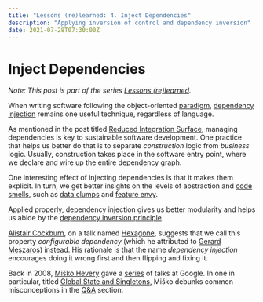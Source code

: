 ```yaml
---
title: "Lessons (re)learned: 4. Inject Dependencies"
description: "Applying inversion of control and dependency inversion"
date: 2021-07-28T07:30:00Z
---
```


# Inject Dependencies

_Note: This post is part of the series [Lessons (re)learned](lessons-re-learned-0.html)._

When writing software following the object-oriented [paradigm](https://en.wikipedia.org/wiki/Programming_paradigm), [dependency injection](https://martinfowler.com/articles/injection.html) remains one useful technique, regardless of language.

As mentioned in the post titled [Reduced Integration Surface](lessons-re-learned-3-reduced-integration-surface.html), managing dependencies is key to sustainable software development. One practice that helps us better do that is to separate _construction_ logic from _business_ logic. Usually, construction takes place in the software entry point, where we declare and wire up the entire dependency graph.

One interesting effect of injecting dependencies is that it makes them explicit. In turn, we get better insights on the levels of abstraction and [code smells](https://wiki.c2.com/?CodeSmell), such as [data clumps](https://martinfowler.com/bliki/DataClump.html) and [feature envy](https://wiki.c2.com/?FeatureEnvySmell).

Applied properly, dependency injection gives us better modularity and helps us abide by the [dependency inversion principle](https://martinfowler.com/articles/dipInTheWild.html).

[Alistair Cockburn](https://twitter.com/totheralistair), on a talk named [Hexagone](https://youtu.be/th4AgBcrEHA), suggests that we call this property _configurable dependency_ (which he attributed to [Gerard Meszaros](https://twitter.com/gerardmes)) instead. His rationale is that the name _dependency injection_ encourages doing it wrong first and then flipping and fixing it.

Back in 2008, [Miško Hevery](https://twitter.com/mhevery) gave a [series](https://www.youtube.com/user/GoogleTechTalks/search?query=The%20Clean%20Code%20Talks%20Misko) of talks at Google. In one in particular, titled [Global State and Singletons](https://youtu.be/-FRm3VPhseI), Miško debunks common misconceptions in the [Q&A](https://youtu.be/-FRm3VPhseI?t=1879) section.
